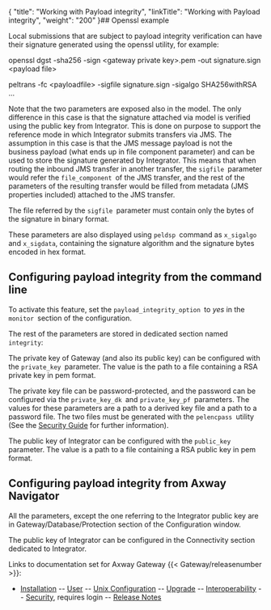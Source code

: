 {
    "title": "Working with Payload integrity",
    "linkTitle": "Working with Payload integrity",
    "weight": "200"
}## Openssl example

Local submissions that are subject to payload integrity verification can have their signature generated using the openssl utility, for example:

openssl dgst -sha256 -sign &lt;gateway private key>.pem -out signature.sign &lt;payload file>

peltrans -fc &lt;payloadfile> -sigfile signature.sign -sigalgo SHA256withRSA ...

Note that the two parameters are exposed also in the model. The only difference in this case is that the signature attached via model is verified using the public key from Integrator. This is done on purpose to support the reference mode in which Integrator submits transfers via JMS. The assumption in this case is that the JMS message payload is not the business payload (what ends up in file component parameter) and can be used to store the signature generated by Integrator. This means that when routing the inbound JMS transfer in another transfer, the `sigfile `parameter would refer the `file_component `of the JMS transfer, and the rest of the parameters of the resulting transfer would be filled from metadata (JMS properties included) attached to the JMS transfer.

The file referred by the `sigfile `parameter must contain only the bytes of the signature in binary format.

These parameters are also displayed using `peldsp `command as `x_sigalgo `and `x_sigdata`, containing the signature algorithm and the signature bytes encoded in hex format.

## Configuring payload integrity from the command line

To activate this feature, set the `payload_integrity_option `to *yes* in the `monitor `section of the configuration.

The rest of the parameters are stored in dedicated section named `integrity`:

The private key of Gateway (and also its public key) can be configured with the `private_key `parameter. The value is the path to a file containing a RSA private key in pem format.

The private key file can be password-protected, and the password can be configured via the `private_key_dk `and `private_key_pf `parameters. The values for these parameters are a path to a derived key file and a path to a password file. The two files must be generated with the `pelencpass `utility (See the [Security Guide](/bundle/Gateway_6173_SecurityGuide_allOS_en_HTML5/page/Content/start_page.htm) for further information).

The public key of Integrator can be configured with the `public_key `parameter. The value is a path to a file containing a RSA public key in pem format.

## Configuring payload integrity from Axway Navigator

All the parameters, except the one referring to the Integrator public key are in Gateway/Database/Protection section of the Configuration window.

The public key of Integrator can be configured in the Connectivity section dedicated to Integrator.

Links to documentation set for Axway Gateway {{< Gateway/releasenumber  >}}:

-   [Installation](/bundle/Gateway_6173_InstallationGuide_allOS_en_HTML5/page/Content/start_page.htm) -- [User](/bundle/Gateway_6173_UsersGuide_allOS_en_HTML5/page/Content/start_page.htm) -- [Unix Configuration](/bundle/Gateway_6173_ConfigurationGuide_UNIX_en_HTML5/page/Content/start_page.htm) -- [Upgrade](/bundle/Gateway_6173_UpgradeGuide_allOS_en_HTML5/page/Content/start_page.htm) -- [Interoperability](/bundle/Gateway_6173_InteroperabilityGuide_allOS_en_HTML5/page/Content/start_page.htm) -- [Security](/bundle/Gateway_6173_SecurityGuide_allOS_en_HTML5/page/Content/start_page.htm), requires login -- [Release Notes](/bundle/Gateway_6173_ReleaseNotes_allOS_en_HTML5/page/Content/Gateway_ReleaseNotes_allOS_en.htm)
